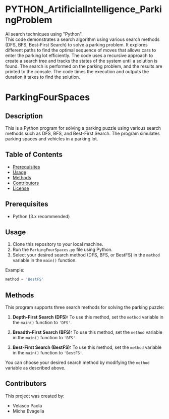 # PYTHON_ArtificialIntelligence_ParkingProblem
AI search techniques using "Python".  
This code demonstrates a search algorithm using various search methods (DFS, BFS, Best-First Search) to solve a parking problem. 
It explores different paths to find the optimal sequence of moves that allows cars to enter the parking lot efficiently. 
The code uses a recursive approach to create a search tree and tracks the states of the system until a solution is found. 
The search is performed on the parking problem, and the results are printed to the console. 
The code times the execution and outputs the duration it takes to find the solution.


# ParkingFourSpaces

## Description
This is a Python program for solving a parking puzzle using various search methods such as DFS, BFS, and Best-First Search. The program simulates parking spaces and vehicles in a parking lot.

## Table of Contents
- [Prerequisites](#prerequisites)
- [Usage](#usage)
- [Methods](#methods)
- [Contributors](#contributors)
- [License](#license)

## Prerequisites
- Python (3.x recommended)

## Usage
1. Clone this repository to your local machine.
2. Run the `ParkingFourSpaces.py` file using Python.
3. Select your desired search method (DFS, BFS, or BestFS) in the `method` variable in the `main()` function.

Example:
```python
method = 'BestFS'
```

## Methods
This program supports three search methods for solving the parking puzzle:

1. **Depth-First Search (DFS):** To use this method, set the `method` variable in the `main()` function to `'DFS'`.

2. **Breadth-First Search (BFS):** To use this method, set the `method` variable in the `main()` function to `'BFS'`.

3. **Best-First Search (BestFS):** To use this method, set the `method` variable in the `main()` function to `'BestFS'`.

You can choose your desired search method by modifying the `method` variable as described above.

## Contributors
This project was created by:
- Velasco Paola
- Micha Evagelia 

